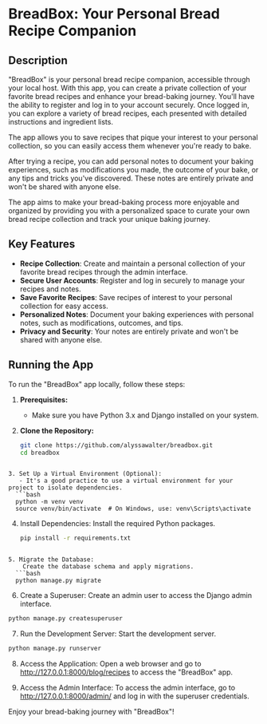 # BreadBox: Your Personal Bread Recipe Companion

## Description
"BreadBox" is your personal bread recipe companion, accessible through your local host. With this app, you can create a private collection of your favorite bread recipes and enhance your bread-baking journey. You'll have the ability to register and log in to your account securely. Once logged in, you can explore a variety of bread recipes, each presented with detailed instructions and ingredient lists.

The app allows you to save recipes that pique your interest to your personal collection, so you can easily access them whenever you're ready to bake.

After trying a recipe, you can add personal notes to document your baking experiences, such as modifications you made, the outcome of your bake, or any tips and tricks you've discovered. These notes are entirely private and won't be shared with anyone else.

The app aims to make your bread-baking process more enjoyable and organized by providing you with a personalized space to curate your own bread recipe collection and track your unique baking journey.

## Key Features
- **Recipe Collection**: Create and maintain a personal collection of your favorite bread recipes through the admin interface.
- **Secure User Accounts**: Register and log in securely to manage your recipes and notes.
- **Save Favorite Recipes**: Save recipes of interest to your personal collection for easy access.
- **Personalized Notes**: Document your baking experiences with personal notes, such as modifications, outcomes, and tips.
- **Privacy and Security**: Your notes are entirely private and won't be shared with anyone else.


## Running the App
To run the "BreadBox" app locally, follow these steps:

1. **Prerequisites:**
   - Make sure you have Python 3.x and Django installed on your system.

2. **Clone the Repository:**
   ```bash
   git clone https://github.com/alyssawalter/breadbox.git
   cd breadbox
```
   
3. Set Up a Virtual Environment (Optional):
   - It's a good practice to use a virtual environment for your project to isolate dependencies.
  ```bash
  python -m venv venv
  source venv/bin/activate  # On Windows, use: venv\Scripts\activate
```

4. Install Dependencies:
    Install the required Python packages.
   ```bash
   pip install -r requirements.txt
```

5. Migrate the Database:
    Create the database schema and apply migrations.
  ```bash
  python manage.py migrate
```

6. Create a Superuser:
    Create an admin user to access the Django admin interface.
  ```bash
  python manage.py createsuperuser
```

7. Run the Development Server:
    Start the development server.
  ```bash
  python manage.py runserver
```

8. Access the Application:
    Open a web browser and go to http://127.0.0.1:8000/blog/recipes to access the "BreadBox" app.

9. Access the Admin Interface:
    To access the admin interface, go to http://127.0.0.1:8000/admin/ and log in with the superuser credentials.


Enjoy your bread-baking journey with "BreadBox"!
